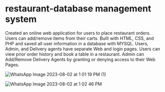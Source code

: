# restaurant-database management system

Created an online web application for users to place restaurant orders.
 Users can add/remove items from their carts.
 Built with HTML, CSS, and PHP and saved all user information in a database with MYSQL. 
 Users, Admin, and Delivery agents have separate Web and login pages.
 Users can view prior order history and book a table in a restaurant.
 Admin can Add/Remove Delivery Agents by granting or denying access to their Web Pages.



 



![WhatsApp Image 2023-08-02 at 1 01 19 PM (1)](https://github.com/Shashivardhan7100/restaurant-database/assets/106879288/9eef4379-98ad-4b2e-97b0-c81b801d0629)






![WhatsApp Image 2023-08-02 at 1 02 46 PM](https://github.com/Shashivardhan7100/restaurant-database/assets/106879288/e2e4caea-c607-4066-b353-ad43825ed635)
